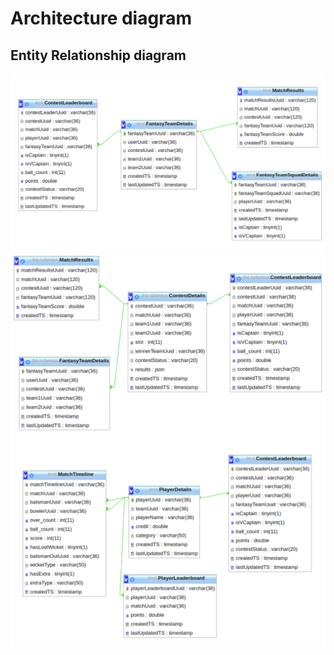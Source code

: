 # Architecture diagram
## Entity Relationship diagram
![FantasyTeamDetails_Relationships.png](FantasyTeamDetails_Relationships.png)
![FantasyTeamDetails_Relationships.png](ContestDetails_relationships.png)
![FantasyTeamDetails_Relationships.png](PlayerDetails_leaderboard_Relationship.png)

